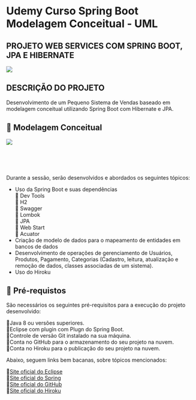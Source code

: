 # Udemy Curso Spring Boot Modelagem Conceitual - UML

<h2> PROJETO WEB SERVICES COM SPRING BOOT, JPA E HIBERNATE </h2>

<img src="http://img.shields.io/static/v1?label=STATUS&message=EM DESENVOLVIMENTO&color=GREEN&style=for-the-badge"/>


<h2>DESCRIÇÃO DO PROJETO</h2>

Desenvolvimento de um Pequeno Sistema de Vendas baseado em modelagem conceitual utilizando Spring Boot com Hibernate e JPA.

<h2>
🛑 Modelagem Conceitual
</h2>

<img src="file:///media/francislei/Dados/Cursos/udemy/curso_demo_spring_boot_mc/img/Modelagem_Conceitual.png"/>

<br><br><br>

Durante a sessão, serão desenvolvidos e abordados os seguintes tópicos:

* Uso da Spring Boot e suas dependências<br>
 🔸 Dev Tools<br>
 🔸 H2<br>
 🔸 Swagger<br>
 🔸 Lombok<br>
 🔸 JPA<br>
 🔸 Web Start<br>
 🔸 Acuator<br>
 * Criação de modelo de dados para o mapeamento de entidades em bancos de dados <br>
 * Desenvolvimento de operações de gerenciamento de Usuários, Produtos, Pagamento, Categorias (Cadastro, leitura, atualização e remoção de dados, classes associadas de um sistema).<br>
 * Uso do Hiroku

<h2>
🛑 Pré-requistos
</h2>

São necessários os seguintes pré-requisitos para a execução do projeto desenvolvido:
<p>
🔹Java 8 ou versões superiores.<br>
🔹Eclipse com plugin com Plugn do Spring Boot.<br>
🔹Controle de versão Git instalado na sua máquina.<br>
🔹Conta no GitHub para o armazenamento do seu projeto na nuvem.<br>
🔹Conta no Hiroku para o publicação do seu projeto na nuvem.<br>
</p>

Abaixo, seguem links bem bacanas, sobre tópicos mencionados:


🔹[Site oficial do Eclipse](https://www.eclipse.org/)<br>
🔹[Site oficial do Spring](https://spring.io/)<br>
🔹[Site oficial do GitHub](http://github.com/)<br>
🔹[Site oficial do Hiroku](https://www.heroku.com/)<br>

